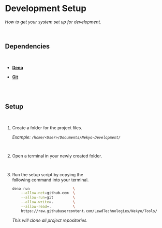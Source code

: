 
# Development Setup

*How to get your system set up for development.*

<br>

## Dependencies

<br>

-   **[Deno]**

-   **[Git]**

<br>
<br>

## Setup

<br>

1.  Create a folder for the project files.

    *Example: `/home/<User>/Documents/Nekyo-Development/`*

    <br>
    
2.  Open a terminal in your newly created folder.

    <br>

2.  Run the setup script by copying the <br>
    following command into your terminal.

    ```sh
    deno run                    \
        --allow-net=github.com  \
        --allow-run=git         \
        --allow-write=.         \
        --allow-read=.          \
        https://raw.githubusercontent.com/LewdTechnologies/Nekyo/Tools/Source/Setup/App.js
    ```
    
    *This will clone all project repositories.*

<br>


<!----------------------------------------------------------------------------->

[Deno]: https://deno.land/
[Git]: https://git-scm.com/
